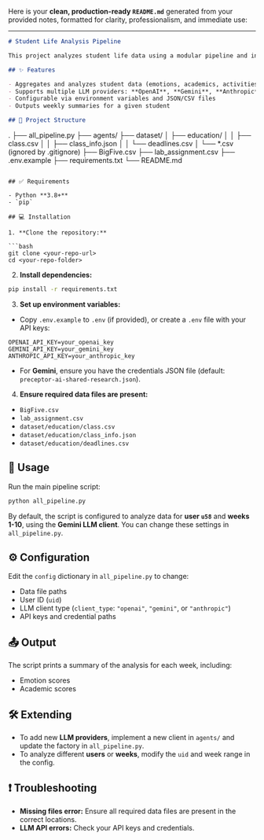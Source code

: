Here is your **clean, production-ready `README.md`** generated from your provided notes, formatted for clarity, professionalism, and immediate use:

---

```markdown
# Student Life Analysis Pipeline

This project analyzes student life data using a modular pipeline and integrates with various Large Language Model (LLM) providers (OpenAI, Gemini, Anthropic) for advanced analysis and summarization.

## ✨ Features

- Aggregates and analyzes student data (emotions, academics, activities, etc.)
- Supports multiple LLM providers: **OpenAI**, **Gemini**, **Anthropic**
- Configurable via environment variables and JSON/CSV files
- Outputs weekly summaries for a given student

## 📁 Project Structure

```

.
├── all\_pipeline.py
├── agents/
├── dataset/
│   ├── education/
│   │   ├── class.csv
│   │   ├── class\_info.json
│   │   └── deadlines.csv
│   └── \*.csv (ignored by .gitignore)
├── BigFive.csv
├── lab\_assignment.csv
├── .env.example
├── requirements.txt
└── README.md

````

## ✅ Requirements

- Python **3.8+**
- `pip`

## 💻 Installation

1. **Clone the repository:**

```bash
git clone <your-repo-url>
cd <your-repo-folder>
````

2. **Install dependencies:**

```bash
pip install -r requirements.txt
```

3. **Set up environment variables:**

* Copy `.env.example` to `.env` (if provided), or create a `.env` file with your API keys:

```
OPENAI_API_KEY=your_openai_key
GEMINI_API_KEY=your_gemini_key
ANTHROPIC_API_KEY=your_anthropic_key
```

* For **Gemini**, ensure you have the credentials JSON file (default: `preceptor-ai-shared-research.json`).

4. **Ensure required data files are present:**

* `BigFive.csv`
* `lab_assignment.csv`
* `dataset/education/class.csv`
* `dataset/education/class_info.json`
* `dataset/education/deadlines.csv`

## 🚀 Usage

Run the main pipeline script:

```bash
python all_pipeline.py
```

By default, the script is configured to analyze data for **user `u58`** and **weeks 1-10**, using the **Gemini LLM client**. You can change these settings in `all_pipeline.py`.

## ⚙️ Configuration

Edit the `config` dictionary in `all_pipeline.py` to change:

* Data file paths
* User ID (`uid`)
* LLM client type (`client_type`: `"openai"`, `"gemini"`, or `"anthropic"`)
* API keys and credential paths

## 📤 Output

The script prints a summary of the analysis for each week, including:

* Emotion scores
* Academic scores

## 🛠️ Extending

* To add new **LLM providers**, implement a new client in `agents/` and update the factory in `all_pipeline.py`.
* To analyze different **users** or **weeks**, modify the `uid` and week range in the config.

## ❗ Troubleshooting

* **Missing files error:** Ensure all required data files are present in the correct locations.
* **LLM API errors:** Check your API keys and credentials.

